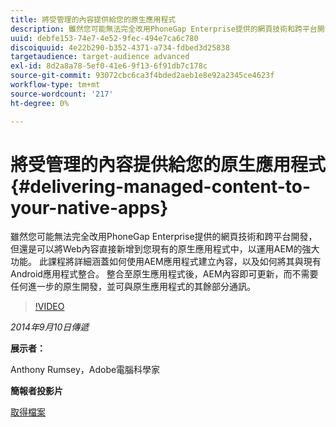 ```yaml
---
title: 將受管理的內容提供給您的原生應用程式
description: 雖然您可能無法完全改用PhoneGap Enterprise提供的網頁技術和跨平台開發，但還是可以將Web內容直接新增到您現有的原生應用程式中，以運用AEM的強大功能。 此課程將詳細涵蓋如何使用AEM應用程式建立內容，以及如何將其與現有Android應用程式整合。 整合至原生應用程式後，AEM內容即可更新，而不需要任何進一步的原生開發，並可與原生應用程式的其餘部分通訊。
uuid: debfe153-74e7-4e52-9fec-494e7ca6c780
discoiquuid: 4e22b290-b352-4371-a734-fdbed3d25838
targetaudience: target-audience advanced
exl-id: 8d2a8a78-5ef0-41e6-9f13-6f91db7c178c
source-git-commit: 93072cbc6ca3f4bded2aeb1e8e92a2345ce4623f
workflow-type: tm+mt
source-wordcount: '217'
ht-degree: 0%

---
```


# 將受管理的內容提供給您的原生應用程式{#delivering-managed-content-to-your-native-apps}

雖然您可能無法完全改用PhoneGap Enterprise提供的網頁技術和跨平台開發，但還是可以將Web內容直接新增到您現有的原生應用程式中，以運用AEM的強大功能。 此課程將詳細涵蓋如何使用AEM應用程式建立內容，以及如何將其與現有Android應用程式整合。 整合至原生應用程式後，AEM內容即可更新，而不需要任何進一步的原生開發，並可與原生應用程式的其餘部分通訊。

>[!VIDEO](https://video.tv.adobe.com/v/19467/?quality=9)

*2014年9月10日傳遞*

**展示者：**

Anthony Rumsey，Adobe電腦科學家

**簡報者投影片**

[取得檔案](assets/9-10-2014-delivering-managed-content-to-your-native-apps.pdf)
<!--
[Get back to the Overview](https://helpx.adobe.com/experience-manager/kt/eseminars/gems/aem-index.html)
-->

